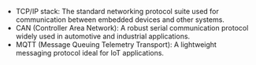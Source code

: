  - TCP/IP stack: The standard networking protocol suite used for communication between embedded devices and other systems.
 - CAN (Controller Area Network): A robust serial communication protocol widely used in automotive and industrial applications.
 - MQTT (Message Queuing Telemetry Transport): A lightweight messaging protocol ideal for IoT applications.